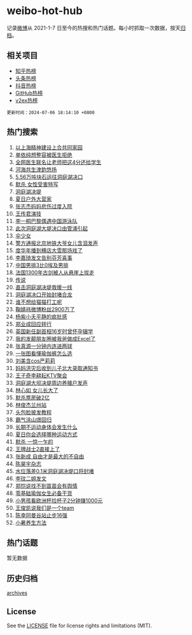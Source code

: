 # weibo-hot-hub

记录[微博](https://www.weibo.com)从 2021-1-7 日至今的热搜和热门话题。每小时抓取一次数据，按天[归档](archives)。

## 相关项目

- [知乎热榜](https://github.com/lonnyzhang423/zhihu-hot-hub)
- [头条热榜](https://github.com/lonnyzhang423/toutiao-hot-hub)
- [抖音热榜](https://github.com/lonnyzhang423/douyin-hot-hub)
- [GitHub热榜](https://github.com/lonnyzhang423/github-hot-hub)
- [v2ex热榜](https://github.com/lonnyzhang423/v2ex-hot-hub)


`更新时间：2024-07-06 18:14:10 +0800`

## 热门搜索

1. [以上海精神建设上合共同家园](https://m.weibo.cn/search?containerid=100103type%3D1%26t%3D10%26q%3D%23%E4%BB%A5%E4%B8%8A%E6%B5%B7%E7%B2%BE%E7%A5%9E%E5%BB%BA%E8%AE%BE%E4%B8%8A%E5%90%88%E5%85%B1%E5%90%8C%E5%AE%B6%E5%9B%AD%23&stream_entry_id=51&isnewpage=1&extparam=seat%3D1%26pos%3D0%26filter_type%3Drealtimehot%26stream_entry_id%3D51%26dgr%3D0%26q%3D%2523%25E4%25BB%25A5%25E4%25B8%258A%25E6%25B5%25B7%25E7%25B2%25BE%25E7%25A5%259E%25E5%25BB%25BA%25E8%25AE%25BE%25E4%25B8%258A%25E5%2590%2588%25E5%2585%25B1%25E5%2590%258C%25E5%25AE%25B6%25E5%259B%25AD%2523%26c_type%3D51%26cate%3D10103%26display_time%3D1720260849%26pre_seqid%3D17202608496680412974)
1. [单依纯想整容被医生拒绝](https://m.weibo.cn/search?containerid=100103type%3D1%26t%3D10%26q%3D%23%E5%8D%95%E4%BE%9D%E7%BA%AF%E6%83%B3%E6%95%B4%E5%AE%B9%E8%A2%AB%E5%8C%BB%E7%94%9F%E6%8B%92%E7%BB%9D%23&stream_entry_id=31&isnewpage=1&extparam=seat%3D1%26flag%3D2%26filter_type%3Drealtimehot%26c_type%3D31%26lcate%3D5001%26cate%3D5001%26realpos%3D1%26q%3D%2523%25E5%258D%2595%25E4%25BE%259D%25E7%25BA%25AF%25E6%2583%25B3%25E6%2595%25B4%25E5%25AE%25B9%25E8%25A2%25AB%25E5%258C%25BB%25E7%2594%259F%25E6%258B%2592%25E7%25BB%259D%2523%26dgr%3D0%26band_rank%3D1%26pos%3D0%26stream_entry_id%3D31%26display_time%3D1720260849%26pre_seqid%3D17202608496680412974)
1. [全网医生联名让老师把这4分还给学生](https://m.weibo.cn/search?containerid=100103type%3D1%26t%3D10%26q%3D%23%E5%85%A8%E7%BD%91%E5%8C%BB%E7%94%9F%E8%81%94%E5%90%8D%E8%AE%A9%E8%80%81%E5%B8%88%E6%8A%8A%E8%BF%994%E5%88%86%E8%BF%98%E7%BB%99%E5%AD%A6%E7%94%9F%23&stream_entry_id=31&isnewpage=1&extparam=seat%3D1%26flag%3D1%26filter_type%3Drealtimehot%26c_type%3D31%26lcate%3D5001%26cate%3D5001%26realpos%3D2%26q%3D%2523%25E5%2585%25A8%25E7%25BD%2591%25E5%258C%25BB%25E7%2594%259F%25E8%2581%2594%25E5%2590%258D%25E8%25AE%25A9%25E8%2580%2581%25E5%25B8%2588%25E6%258A%258A%25E8%25BF%25994%25E5%2588%2586%25E8%25BF%2598%25E7%25BB%2599%25E5%25AD%25A6%25E7%2594%259F%2523%26dgr%3D0%26band_rank%3D2%26pos%3D1%26stream_entry_id%3D31%26display_time%3D1720260849%26pre_seqid%3D17202608496680412974)
1. [河海共生津韵悠扬](https://m.weibo.cn/search?containerid=100103type%3D1%26t%3D10%26q%3D%23%E6%B2%B3%E6%B5%B7%E5%85%B1%E7%94%9F%E6%B4%A5%E9%9F%B5%E6%82%A0%E6%89%AC%23&stream_entry_id=31&isnewpage=1&extparam=seat%3D1%26flag%3D0%26filter_type%3Drealtimehot%26c_type%3D31%26lcate%3D5001%26cate%3D5001%26realpos%3D3%26q%3D%2523%25E6%25B2%25B3%25E6%25B5%25B7%25E5%2585%25B1%25E7%2594%259F%25E6%25B4%25A5%25E9%259F%25B5%25E6%2582%25A0%25E6%2589%25AC%2523%26dgr%3D0%26band_rank%3D3%26pos%3D2%26stream_entry_id%3D31%26display_time%3D1720260849%26pre_seqid%3D17202608496680412974)
1. [5.56万吨块石运往洞庭湖决口](https://m.weibo.cn/search?containerid=100103type%3D1%26t%3D10%26q%3D%235.56%E4%B8%87%E5%90%A8%E5%9D%97%E7%9F%B3%E8%BF%90%E5%BE%80%E6%B4%9E%E5%BA%AD%E6%B9%96%E5%86%B3%E5%8F%A3%23&stream_entry_id=31&isnewpage=1&extparam=seat%3D1%26flag%3D0%26filter_type%3Drealtimehot%26c_type%3D31%26lcate%3D5001%26cate%3D5001%26realpos%3D4%26q%3D%25235.56%25E4%25B8%2587%25E5%2590%25A8%25E5%259D%2597%25E7%259F%25B3%25E8%25BF%2590%25E5%25BE%2580%25E6%25B4%259E%25E5%25BA%25AD%25E6%25B9%2596%25E5%2586%25B3%25E5%258F%25A3%2523%26dgr%3D0%26band_rank%3D4%26pos%3D3%26stream_entry_id%3D31%26display_time%3D1720260849%26pre_seqid%3D17202608496680412974)
1. [默杀 女性受害特写](https://m.weibo.cn/search?containerid=100103type%3D1%26t%3D10%26q%3D%E9%BB%98%E6%9D%80+%E5%A5%B3%E6%80%A7%E5%8F%97%E5%AE%B3%E7%89%B9%E5%86%99&stream_entry_id=31&isnewpage=1&extparam=seat%3D1%26flag%3D2%26filter_type%3Drealtimehot%26c_type%3D31%26lcate%3D5001%26cate%3D5001%26realpos%3D5%26q%3D%25E9%25BB%2598%25E6%259D%2580%2520%25E5%25A5%25B3%25E6%2580%25A7%25E5%258F%2597%25E5%25AE%25B3%25E7%2589%25B9%25E5%2586%2599%26dgr%3D0%26band_rank%3D5%26pos%3D4%26stream_entry_id%3D31%26display_time%3D1720260849%26pre_seqid%3D17202608496680412974)
1. [洞庭湖决堤](https://m.weibo.cn/search?containerid=100103type%3D1%26t%3D10%26q%3D%23%E6%B4%9E%E5%BA%AD%E6%B9%96%E5%86%B3%E5%A0%A4%23&stream_entry_id=31&isnewpage=1&extparam=seat%3D1%26flag%3D16%26filter_type%3Drealtimehot%26c_type%3D31%26lcate%3D5001%26cate%3D5001%26realpos%3D6%26q%3D%2523%25E6%25B4%259E%25E5%25BA%25AD%25E6%25B9%2596%25E5%2586%25B3%25E5%25A0%25A4%2523%26dgr%3D0%26band_rank%3D6%26pos%3D5%26stream_entry_id%3D31%26display_time%3D1720260849%26pre_seqid%3D17202608496680412974)
1. [夏日户外大营家](https://m.weibo.cn/search?containerid=100103type%3D1%26t%3D10%26q%3D%23%E5%A4%8F%E6%97%A5%E6%88%B7%E5%A4%96%E5%A4%A7%E8%90%A5%E5%AE%B6%23&stream_entry_id=31&isnewpage=1&extparam=seat%3D1%26filter_type%3Drealtimehot%26c_type%3D31%26lcate%3D5001%26cate%3D5001%26topic_ad%3D1%26is_ad_pos%3D1%26adid%3D245031%26stream_entry_id%3D31%26dgr%3D0%26q%3D%2523%25E5%25A4%258F%25E6%2597%25A5%25E6%2588%25B7%25E5%25A4%2596%25E5%25A4%25A7%25E8%2590%25A5%25E5%25AE%25B6%2523%26band_rank%3D7%26pos%3D6%26display_time%3D1720260849%26pre_seqid%3D17202608496680412974)
1. [张志杰妈妈悲伤过度入院](https://m.weibo.cn/search?containerid=100103type%3D1%26t%3D10%26q%3D%23%E5%BC%A0%E5%BF%97%E6%9D%B0%E5%A6%88%E5%A6%88%E6%82%B2%E4%BC%A4%E8%BF%87%E5%BA%A6%E5%85%A5%E9%99%A2%23&stream_entry_id=31&isnewpage=1&extparam=seat%3D1%26flag%3D2%26filter_type%3Drealtimehot%26c_type%3D31%26lcate%3D5001%26cate%3D5001%26realpos%3D7%26q%3D%2523%25E5%25BC%25A0%25E5%25BF%2597%25E6%259D%25B0%25E5%25A6%2588%25E5%25A6%2588%25E6%2582%25B2%25E4%25BC%25A4%25E8%25BF%2587%25E5%25BA%25A6%25E5%2585%25A5%25E9%2599%25A2%2523%26dgr%3D0%26band_rank%3D7%26pos%3D7%26stream_entry_id%3D31%26display_time%3D1720260849%26pre_seqid%3D17202608496680412974)
1. [王传君演技](https://m.weibo.cn/search?containerid=100103type%3D1%26t%3D10%26q%3D%E7%8E%8B%E4%BC%A0%E5%90%9B%E6%BC%94%E6%8A%80&stream_entry_id=31&isnewpage=1&extparam=seat%3D1%26flag%3D1%26filter_type%3Drealtimehot%26c_type%3D31%26lcate%3D5001%26cate%3D5001%26realpos%3D8%26q%3D%25E7%258E%258B%25E4%25BC%25A0%25E5%2590%259B%25E6%25BC%2594%25E6%258A%2580%26dgr%3D0%26band_rank%3D8%26pos%3D8%26stream_entry_id%3D31%26display_time%3D1720260849%26pre_seqid%3D17202608496680412974)
1. [李一桐巴黎偶遇中国游泳队](https://m.weibo.cn/search?containerid=100103type%3D1%26t%3D10%26q%3D%23%E6%9D%8E%E4%B8%80%E6%A1%90%E5%B7%B4%E9%BB%8E%E5%81%B6%E9%81%87%E4%B8%AD%E5%9B%BD%E6%B8%B8%E6%B3%B3%E9%98%9F%23&stream_entry_id=31&isnewpage=1&extparam=seat%3D1%26flag%3D2%26filter_type%3Drealtimehot%26c_type%3D31%26lcate%3D5001%26cate%3D5001%26realpos%3D9%26q%3D%2523%25E6%259D%258E%25E4%25B8%2580%25E6%25A1%2590%25E5%25B7%25B4%25E9%25BB%258E%25E5%2581%25B6%25E9%2581%2587%25E4%25B8%25AD%25E5%259B%25BD%25E6%25B8%25B8%25E6%25B3%25B3%25E9%2598%259F%2523%26dgr%3D0%26band_rank%3D9%26pos%3D9%26stream_entry_id%3D31%26display_time%3D1720260849%26pre_seqid%3D17202608496680412974)
1. [此次洞庭湖大堤决口由管涌引起](https://m.weibo.cn/search?containerid=100103type%3D1%26t%3D10%26q%3D%23%E6%AD%A4%E6%AC%A1%E6%B4%9E%E5%BA%AD%E6%B9%96%E5%A4%A7%E5%A0%A4%E5%86%B3%E5%8F%A3%E7%94%B1%E7%AE%A1%E6%B6%8C%E5%BC%95%E8%B5%B7%23&stream_entry_id=31&isnewpage=1&extparam=seat%3D1%26flag%3D1%26filter_type%3Drealtimehot%26c_type%3D31%26lcate%3D5001%26cate%3D5001%26realpos%3D10%26q%3D%2523%25E6%25AD%25A4%25E6%25AC%25A1%25E6%25B4%259E%25E5%25BA%25AD%25E6%25B9%2596%25E5%25A4%25A7%25E5%25A0%25A4%25E5%2586%25B3%25E5%258F%25A3%25E7%2594%25B1%25E7%25AE%25A1%25E6%25B6%258C%25E5%25BC%2595%25E8%25B5%25B7%2523%26dgr%3D0%26band_rank%3D10%26pos%3D10%26stream_entry_id%3D31%26display_time%3D1720260849%26pre_seqid%3D17202608496680412974)
1. [伞少女](https://m.weibo.cn/search?containerid=100103type%3D1%26t%3D10%26q%3D%E4%BC%9E%E5%B0%91%E5%A5%B3&stream_entry_id=31&isnewpage=1&extparam=seat%3D1%26flag%3D1%26filter_type%3Drealtimehot%26c_type%3D31%26lcate%3D5001%26cate%3D5001%26realpos%3D11%26q%3D%25E4%25BC%259E%25E5%25B0%2591%25E5%25A5%25B3%26dgr%3D0%26band_rank%3D11%26pos%3D11%26stream_entry_id%3D31%26display_time%3D1720260849%26pre_seqid%3D17202608496680412974)
1. [警方通报北京地铁大爷女儿含泪发声](https://m.weibo.cn/search?containerid=100103type%3D1%26t%3D10%26q%3D%23%E8%AD%A6%E6%96%B9%E9%80%9A%E6%8A%A5%E5%8C%97%E4%BA%AC%E5%9C%B0%E9%93%81%E5%A4%A7%E7%88%B7%E5%A5%B3%E5%84%BF%E5%90%AB%E6%B3%AA%E5%8F%91%E5%A3%B0%23&stream_entry_id=31&isnewpage=1&extparam=seat%3D1%26flag%3D0%26filter_type%3Drealtimehot%26c_type%3D31%26lcate%3D5001%26cate%3D5001%26realpos%3D12%26q%3D%2523%25E8%25AD%25A6%25E6%2596%25B9%25E9%2580%259A%25E6%258A%25A5%25E5%258C%2597%25E4%25BA%25AC%25E5%259C%25B0%25E9%2593%2581%25E5%25A4%25A7%25E7%2588%25B7%25E5%25A5%25B3%25E5%2584%25BF%25E5%2590%25AB%25E6%25B3%25AA%25E5%258F%2591%25E5%25A3%25B0%2523%26dgr%3D0%26band_rank%3D12%26pos%3D12%26stream_entry_id%3D31%26display_time%3D1720260849%26pre_seqid%3D17202608496680412974)
1. [度华年播到横店大雪那场戏了](https://m.weibo.cn/search?containerid=100103type%3D1%26t%3D10%26q%3D%23%E5%BA%A6%E5%8D%8E%E5%B9%B4%E6%92%AD%E5%88%B0%E6%A8%AA%E5%BA%97%E5%A4%A7%E9%9B%AA%E9%82%A3%E5%9C%BA%E6%88%8F%E4%BA%86%23&stream_entry_id=31&isnewpage=1&extparam=seat%3D1%26flag%3D1%26filter_type%3Drealtimehot%26c_type%3D31%26lcate%3D5001%26cate%3D5001%26realpos%3D13%26q%3D%2523%25E5%25BA%25A6%25E5%258D%258E%25E5%25B9%25B4%25E6%2592%25AD%25E5%2588%25B0%25E6%25A8%25AA%25E5%25BA%2597%25E5%25A4%25A7%25E9%259B%25AA%25E9%2582%25A3%25E5%259C%25BA%25E6%2588%258F%25E4%25BA%2586%2523%26dgr%3D0%26band_rank%3D13%26pos%3D13%26stream_entry_id%3D31%26display_time%3D1720260849%26pre_seqid%3D17202608496680412974)
1. [李嘉琦发文告别芬芳喜事](https://m.weibo.cn/search?containerid=100103type%3D1%26t%3D10%26q%3D%E6%9D%8E%E5%98%89%E7%90%A6%E5%8F%91%E6%96%87%E5%91%8A%E5%88%AB%E8%8A%AC%E8%8A%B3%E5%96%9C%E4%BA%8B&stream_entry_id=31&isnewpage=1&extparam=seat%3D1%26flag%3D2%26filter_type%3Drealtimehot%26c_type%3D31%26lcate%3D5001%26cate%3D5001%26realpos%3D14%26q%3D%25E6%259D%258E%25E5%2598%2589%25E7%2590%25A6%25E5%258F%2591%25E6%2596%2587%25E5%2591%258A%25E5%2588%25AB%25E8%258A%25AC%25E8%258A%25B3%25E5%2596%259C%25E4%25BA%258B%26dgr%3D0%26band_rank%3D14%26pos%3D14%26stream_entry_id%3D31%26display_time%3D1720260849%26pre_seqid%3D17202608496680412974)
1. [中国男排3比0埃及男排](https://m.weibo.cn/search?containerid=100103type%3D1%26t%3D10%26q%3D%23%E4%B8%AD%E5%9B%BD%E7%94%B7%E6%8E%923%E6%AF%940%E5%9F%83%E5%8F%8A%E7%94%B7%E6%8E%92%23&stream_entry_id=31&isnewpage=1&extparam=seat%3D1%26flag%3D1%26filter_type%3Drealtimehot%26c_type%3D31%26lcate%3D5001%26cate%3D5001%26realpos%3D15%26q%3D%2523%25E4%25B8%25AD%25E5%259B%25BD%25E7%2594%25B7%25E6%258E%25923%25E6%25AF%25940%25E5%259F%2583%25E5%258F%258A%25E7%2594%25B7%25E6%258E%2592%2523%26dgr%3D0%26band_rank%3D15%26pos%3D15%26stream_entry_id%3D31%26display_time%3D1720260849%26pre_seqid%3D17202608496680412974)
1. [法国1300年古剑被人从悬崖上拔走](https://m.weibo.cn/search?containerid=100103type%3D1%26t%3D10%26q%3D%23%E6%B3%95%E5%9B%BD1300%E5%B9%B4%E5%8F%A4%E5%89%91%E8%A2%AB%E4%BA%BA%E4%BB%8E%E6%82%AC%E5%B4%96%E4%B8%8A%E6%8B%94%E8%B5%B0%23&stream_entry_id=31&isnewpage=1&extparam=seat%3D1%26flag%3D0%26filter_type%3Drealtimehot%26c_type%3D31%26lcate%3D5001%26cate%3D5001%26realpos%3D16%26q%3D%2523%25E6%25B3%2595%25E5%259B%25BD1300%25E5%25B9%25B4%25E5%258F%25A4%25E5%2589%2591%25E8%25A2%25AB%25E4%25BA%25BA%25E4%25BB%258E%25E6%2582%25AC%25E5%25B4%2596%25E4%25B8%258A%25E6%258B%2594%25E8%25B5%25B0%2523%26dgr%3D0%26band_rank%3D16%26pos%3D16%26stream_entry_id%3D31%26display_time%3D1720260849%26pre_seqid%3D17202608496680412974)
1. [传说](https://m.weibo.cn/search?containerid=100103type%3D1%26t%3D10%26q%3D%E4%BC%A0%E8%AF%B4&stream_entry_id=31&isnewpage=1&extparam=seat%3D1%26flag%3D1%26filter_type%3Drealtimehot%26c_type%3D31%26lcate%3D5001%26cate%3D5001%26realpos%3D17%26q%3D%25E4%25BC%25A0%25E8%25AF%25B4%26dgr%3D0%26band_rank%3D17%26pos%3D17%26stream_entry_id%3D31%26display_time%3D1720260849%26pre_seqid%3D17202608496680412974)
1. [直击洞庭湖决堤救援一线](https://m.weibo.cn/search?containerid=100103type%3D1%26t%3D10%26q%3D%23%E7%9B%B4%E5%87%BB%E6%B4%9E%E5%BA%AD%E6%B9%96%E5%86%B3%E5%A0%A4%E6%95%91%E6%8F%B4%E4%B8%80%E7%BA%BF%23&stream_entry_id=31&isnewpage=1&extparam=seat%3D1%26flag%3D0%26filter_type%3Drealtimehot%26c_type%3D31%26lcate%3D5001%26cate%3D5001%26realpos%3D18%26q%3D%2523%25E7%259B%25B4%25E5%2587%25BB%25E6%25B4%259E%25E5%25BA%25AD%25E6%25B9%2596%25E5%2586%25B3%25E5%25A0%25A4%25E6%2595%2591%25E6%258F%25B4%25E4%25B8%2580%25E7%25BA%25BF%2523%26dgr%3D0%26band_rank%3D18%26pos%3D18%26stream_entry_id%3D31%26display_time%3D1720260849%26pre_seqid%3D17202608496680412974)
1. [洞庭湖决口开始封堵合龙](https://m.weibo.cn/search?containerid=100103type%3D1%26t%3D10%26q%3D%23%E6%B4%9E%E5%BA%AD%E6%B9%96%E5%86%B3%E5%8F%A3%E5%BC%80%E5%A7%8B%E5%B0%81%E5%A0%B5%E5%90%88%E9%BE%99%23&stream_entry_id=31&isnewpage=1&extparam=seat%3D1%26flag%3D0%26filter_type%3Drealtimehot%26c_type%3D31%26lcate%3D5001%26cate%3D5001%26realpos%3D19%26q%3D%2523%25E6%25B4%259E%25E5%25BA%25AD%25E6%25B9%2596%25E5%2586%25B3%25E5%258F%25A3%25E5%25BC%2580%25E5%25A7%258B%25E5%25B0%2581%25E5%25A0%25B5%25E5%2590%2588%25E9%25BE%2599%2523%26dgr%3D0%26band_rank%3D19%26pos%3D19%26stream_entry_id%3D31%26display_time%3D1720260849%26pre_seqid%3D17202608496680412974)
1. [谁不想给猫猫打工呢](https://m.weibo.cn/search?containerid=100103type%3D1%26t%3D10%26q%3D%23%E8%B0%81%E4%B8%8D%E6%83%B3%E7%BB%99%E7%8C%AB%E7%8C%AB%E6%89%93%E5%B7%A5%E5%91%A2%23&stream_entry_id=31&isnewpage=1&extparam=seat%3D1%26flag%3D1%26filter_type%3Drealtimehot%26c_type%3D31%26lcate%3D5001%26cate%3D5001%26realpos%3D20%26q%3D%2523%25E8%25B0%2581%25E4%25B8%258D%25E6%2583%25B3%25E7%25BB%2599%25E7%258C%25AB%25E7%258C%25AB%25E6%2589%2593%25E5%25B7%25A5%25E5%2591%25A2%2523%26dgr%3D0%26band_rank%3D20%26pos%3D20%26stream_entry_id%3D31%26display_time%3D1720260849%26pre_seqid%3D17202608496680412974)
1. [鞠婧祎微博粉丝2900万了](https://m.weibo.cn/search?containerid=100103type%3D1%26t%3D10%26q%3D%23%E9%9E%A0%E5%A9%A7%E7%A5%8E%E5%BE%AE%E5%8D%9A%E7%B2%89%E4%B8%9D2900%E4%B8%87%E4%BA%86%23&stream_entry_id=31&isnewpage=1&extparam=seat%3D1%26flag%3D1%26filter_type%3Drealtimehot%26c_type%3D31%26lcate%3D5001%26cate%3D5001%26realpos%3D21%26q%3D%2523%25E9%259E%25A0%25E5%25A9%25A7%25E7%25A5%258E%25E5%25BE%25AE%25E5%258D%259A%25E7%25B2%2589%25E4%25B8%259D2900%25E4%25B8%2587%25E4%25BA%2586%2523%26dgr%3D0%26band_rank%3D21%26pos%3D21%26stream_entry_id%3D31%26display_time%3D1720260849%26pre_seqid%3D17202608496680412974)
1. [杨紫小夭平静的疯批感](https://m.weibo.cn/search?containerid=100103type%3D1%26t%3D10%26q%3D%23%E6%9D%A8%E7%B4%AB%E5%B0%8F%E5%A4%AD%E5%B9%B3%E9%9D%99%E7%9A%84%E7%96%AF%E6%89%B9%E6%84%9F%23&stream_entry_id=31&isnewpage=1&extparam=seat%3D1%26flag%3D1%26filter_type%3Drealtimehot%26c_type%3D31%26lcate%3D5001%26cate%3D5001%26realpos%3D22%26q%3D%2523%25E6%259D%25A8%25E7%25B4%25AB%25E5%25B0%258F%25E5%25A4%25AD%25E5%25B9%25B3%25E9%259D%2599%25E7%259A%2584%25E7%2596%25AF%25E6%2589%25B9%25E6%2584%259F%2523%26dgr%3D0%26band_rank%3D22%26pos%3D22%26stream_entry_id%3D31%26display_time%3D1720260849%26pre_seqid%3D17202608496680412974)
1. [郑业成回应转行](https://m.weibo.cn/search?containerid=100103type%3D1%26t%3D10%26q%3D%23%E9%83%91%E4%B8%9A%E6%88%90%E5%9B%9E%E5%BA%94%E8%BD%AC%E8%A1%8C%23&stream_entry_id=31&isnewpage=1&extparam=seat%3D1%26flag%3D1%26filter_type%3Drealtimehot%26c_type%3D31%26lcate%3D5001%26cate%3D5001%26realpos%3D23%26q%3D%2523%25E9%2583%2591%25E4%25B8%259A%25E6%2588%2590%25E5%259B%259E%25E5%25BA%2594%25E8%25BD%25AC%25E8%25A1%258C%2523%26dgr%3D0%26band_rank%3D23%26pos%3D23%26stream_entry_id%3D31%26display_time%3D1720260849%26pre_seqid%3D17202608496680412974)
1. [英国新任副首相16岁时曾怀孕辍学](https://m.weibo.cn/search?containerid=100103type%3D1%26t%3D10%26q%3D%23%E8%8B%B1%E5%9B%BD%E6%96%B0%E4%BB%BB%E5%89%AF%E9%A6%96%E7%9B%B816%E5%B2%81%E6%97%B6%E6%9B%BE%E6%80%80%E5%AD%95%E8%BE%8D%E5%AD%A6%23&stream_entry_id=31&isnewpage=1&extparam=seat%3D1%26flag%3D0%26filter_type%3Drealtimehot%26c_type%3D31%26lcate%3D5001%26cate%3D5001%26realpos%3D24%26q%3D%2523%25E8%258B%25B1%25E5%259B%25BD%25E6%2596%25B0%25E4%25BB%25BB%25E5%2589%25AF%25E9%25A6%2596%25E7%259B%25B816%25E5%25B2%2581%25E6%2597%25B6%25E6%259B%25BE%25E6%2580%2580%25E5%25AD%2595%25E8%25BE%258D%25E5%25AD%25A6%2523%26dgr%3D0%26band_rank%3D24%26pos%3D24%26stream_entry_id%3D31%26display_time%3D1720260849%26pre_seqid%3D17202608496680412974)
1. [我的发颠朋友圈被我爸做成Excel了](https://m.weibo.cn/search?containerid=100103type%3D1%26t%3D10%26q%3D%23%E6%88%91%E7%9A%84%E5%8F%91%E9%A2%A0%E6%9C%8B%E5%8F%8B%E5%9C%88%E8%A2%AB%E6%88%91%E7%88%B8%E5%81%9A%E6%88%90Excel%E4%BA%86%23&stream_entry_id=31&isnewpage=1&extparam=seat%3D1%26flag%3D0%26filter_type%3Drealtimehot%26c_type%3D31%26lcate%3D5001%26cate%3D5001%26realpos%3D25%26q%3D%2523%25E6%2588%2591%25E7%259A%2584%25E5%258F%2591%25E9%25A2%25A0%25E6%259C%258B%25E5%258F%258B%25E5%259C%2588%25E8%25A2%25AB%25E6%2588%2591%25E7%2588%25B8%25E5%2581%259A%25E6%2588%2590Excel%25E4%25BA%2586%2523%26dgr%3D0%26band_rank%3D25%26pos%3D25%26stream_entry_id%3D31%26display_time%3D1720260849%26pre_seqid%3D17202608496680412974)
1. [张真源一分钟内连进两球](https://m.weibo.cn/search?containerid=100103type%3D1%26t%3D10%26q%3D%23%E5%BC%A0%E7%9C%9F%E6%BA%90%E4%B8%80%E5%88%86%E9%92%9F%E5%86%85%E8%BF%9E%E8%BF%9B%E4%B8%A4%E7%90%83%23&stream_entry_id=31&isnewpage=1&extparam=seat%3D1%26flag%3D1%26filter_type%3Drealtimehot%26c_type%3D31%26lcate%3D5001%26cate%3D5001%26realpos%3D26%26q%3D%2523%25E5%25BC%25A0%25E7%259C%259F%25E6%25BA%2590%25E4%25B8%2580%25E5%2588%2586%25E9%2592%259F%25E5%2586%2585%25E8%25BF%259E%25E8%25BF%259B%25E4%25B8%25A4%25E7%2590%2583%2523%26dgr%3D0%26band_rank%3D26%26pos%3D26%26stream_entry_id%3D31%26display_time%3D1720260849%26pre_seqid%3D17202608496680412974)
1. [一张图看懂瑜伽裤怎么选](https://m.weibo.cn/search?containerid=100103type%3D1%26t%3D10%26q%3D%E4%B8%80%E5%BC%A0%E5%9B%BE%E7%9C%8B%E6%87%82%E7%91%9C%E4%BC%BD%E8%A3%A4%E6%80%8E%E4%B9%88%E9%80%89&stream_entry_id=31&isnewpage=1&extparam=seat%3D1%26flag%3D0%26filter_type%3Drealtimehot%26c_type%3D31%26lcate%3D5001%26cate%3D5001%26realpos%3D27%26adid%3D245290%26stream_entry_id%3D31%26dgr%3D0%26band_rank%3D27%26pos%3D27%26q%3D%25E4%25B8%2580%25E5%25BC%25A0%25E5%259B%25BE%25E7%259C%258B%25E6%2587%2582%25E7%2591%259C%25E4%25BC%25BD%25E8%25A3%25A4%25E6%2580%258E%25E4%25B9%2588%25E9%2580%2589%26display_time%3D1720260849%26pre_seqid%3D17202608496680412974)
1. [刘美含cos严莉莉](https://m.weibo.cn/search?containerid=100103type%3D1%26t%3D10%26q%3D%23%E5%88%98%E7%BE%8E%E5%90%ABcos%E4%B8%A5%E8%8E%89%E8%8E%89%23&stream_entry_id=31&isnewpage=1&extparam=seat%3D1%26flag%3D0%26filter_type%3Drealtimehot%26c_type%3D31%26lcate%3D5001%26cate%3D5001%26realpos%3D28%26q%3D%2523%25E5%2588%2598%25E7%25BE%258E%25E5%2590%25ABcos%25E4%25B8%25A5%25E8%258E%2589%25E8%258E%2589%2523%26dgr%3D0%26band_rank%3D28%26pos%3D28%26stream_entry_id%3D31%26display_time%3D1720260849%26pre_seqid%3D17202608496680412974)
1. [妈妈洪灾后收到儿子北大录取通知书](https://m.weibo.cn/search?containerid=100103type%3D1%26t%3D10%26q%3D%23%E5%A6%88%E5%A6%88%E6%B4%AA%E7%81%BE%E5%90%8E%E6%94%B6%E5%88%B0%E5%84%BF%E5%AD%90%E5%8C%97%E5%A4%A7%E5%BD%95%E5%8F%96%E9%80%9A%E7%9F%A5%E4%B9%A6%23&stream_entry_id=31&isnewpage=1&extparam=seat%3D1%26flag%3D32768%26filter_type%3Drealtimehot%26c_type%3D31%26lcate%3D5001%26cate%3D5001%26realpos%3D29%26q%3D%2523%25E5%25A6%2588%25E5%25A6%2588%25E6%25B4%25AA%25E7%2581%25BE%25E5%2590%258E%25E6%2594%25B6%25E5%2588%25B0%25E5%2584%25BF%25E5%25AD%2590%25E5%258C%2597%25E5%25A4%25A7%25E5%25BD%2595%25E5%258F%2596%25E9%2580%259A%25E7%259F%25A5%25E4%25B9%25A6%2523%26dgr%3D0%26band_rank%3D29%26pos%3D29%26stream_entry_id%3D31%26display_time%3D1720260849%26pre_seqid%3D17202608496680412974)
1. [王子奇李耕耘KTV聚会](https://m.weibo.cn/search?containerid=100103type%3D1%26t%3D10%26q%3D%23%E7%8E%8B%E5%AD%90%E5%A5%87%E6%9D%8E%E8%80%95%E8%80%98KTV%E8%81%9A%E4%BC%9A%23&stream_entry_id=31&isnewpage=1&extparam=seat%3D1%26flag%3D1%26filter_type%3Drealtimehot%26c_type%3D31%26lcate%3D5001%26cate%3D5001%26realpos%3D30%26q%3D%2523%25E7%258E%258B%25E5%25AD%2590%25E5%25A5%2587%25E6%259D%258E%25E8%2580%2595%25E8%2580%2598KTV%25E8%2581%259A%25E4%25BC%259A%2523%26dgr%3D0%26band_rank%3D30%26pos%3D30%26stream_entry_id%3D31%26display_time%3D1720260849%26pre_seqid%3D17202608496680412974)
1. [洞庭湖大坝决堤周边养殖户发声](https://m.weibo.cn/search?containerid=100103type%3D1%26t%3D10%26q%3D%23%E6%B4%9E%E5%BA%AD%E6%B9%96%E5%A4%A7%E5%9D%9D%E5%86%B3%E5%A0%A4%E5%91%A8%E8%BE%B9%E5%85%BB%E6%AE%96%E6%88%B7%E5%8F%91%E5%A3%B0%23&stream_entry_id=31&isnewpage=1&extparam=seat%3D1%26flag%3D1%26filter_type%3Drealtimehot%26c_type%3D31%26lcate%3D5001%26cate%3D5001%26realpos%3D31%26q%3D%2523%25E6%25B4%259E%25E5%25BA%25AD%25E6%25B9%2596%25E5%25A4%25A7%25E5%259D%259D%25E5%2586%25B3%25E5%25A0%25A4%25E5%2591%25A8%25E8%25BE%25B9%25E5%2585%25BB%25E6%25AE%2596%25E6%2588%25B7%25E5%258F%2591%25E5%25A3%25B0%2523%26dgr%3D0%26band_rank%3D31%26pos%3D31%26stream_entry_id%3D31%26display_time%3D1720260849%26pre_seqid%3D17202608496680412974)
1. [林心如 女儿长大了](https://m.weibo.cn/search?containerid=100103type%3D1%26t%3D10%26q%3D%E6%9E%97%E5%BF%83%E5%A6%82+%E5%A5%B3%E5%84%BF%E9%95%BF%E5%A4%A7%E4%BA%86&stream_entry_id=31&isnewpage=1&extparam=seat%3D1%26flag%3D0%26filter_type%3Drealtimehot%26c_type%3D31%26lcate%3D5001%26cate%3D5001%26realpos%3D32%26q%3D%25E6%259E%2597%25E5%25BF%2583%25E5%25A6%2582%2520%25E5%25A5%25B3%25E5%2584%25BF%25E9%2595%25BF%25E5%25A4%25A7%25E4%25BA%2586%26dgr%3D0%26band_rank%3D32%26pos%3D32%26stream_entry_id%3D31%26display_time%3D1720260849%26pre_seqid%3D17202608496680412974)
1. [默杀票房破2亿](https://m.weibo.cn/search?containerid=100103type%3D1%26t%3D10%26q%3D%23%E9%BB%98%E6%9D%80%E7%A5%A8%E6%88%BF%E7%A0%B42%E4%BA%BF%23&stream_entry_id=31&isnewpage=1&extparam=seat%3D1%26flag%3D0%26filter_type%3Drealtimehot%26c_type%3D31%26lcate%3D5001%26cate%3D5001%26realpos%3D33%26q%3D%2523%25E9%25BB%2598%25E6%259D%2580%25E7%25A5%25A8%25E6%2588%25BF%25E7%25A0%25B42%25E4%25BA%25BF%2523%26dgr%3D0%26band_rank%3D33%26pos%3D33%26stream_entry_id%3D31%26display_time%3D1720260849%26pre_seqid%3D17202608496680412974)
1. [林俊杰兰州站](https://m.weibo.cn/search?containerid=100103type%3D1%26t%3D10%26q%3D%E6%9E%97%E4%BF%8A%E6%9D%B0%E5%85%B0%E5%B7%9E%E7%AB%99&stream_entry_id=31&isnewpage=1&extparam=seat%3D1%26flag%3D1%26filter_type%3Drealtimehot%26c_type%3D31%26lcate%3D5001%26cate%3D5001%26realpos%3D34%26q%3D%25E6%259E%2597%25E4%25BF%258A%25E6%259D%25B0%25E5%2585%25B0%25E5%25B7%259E%25E7%25AB%2599%26dgr%3D0%26band_rank%3D34%26pos%3D34%26stream_entry_id%3D31%26display_time%3D1720260849%26pre_seqid%3D17202608496680412974)
1. [头包脸披发教程](https://m.weibo.cn/search?containerid=100103type%3D1%26t%3D10%26q%3D%23%E5%A4%B4%E5%8C%85%E8%84%B8%E6%8A%AB%E5%8F%91%E6%95%99%E7%A8%8B%23&stream_entry_id=31&isnewpage=1&extparam=seat%3D1%26flag%3D1%26filter_type%3Drealtimehot%26c_type%3D31%26lcate%3D5001%26cate%3D5001%26realpos%3D35%26q%3D%2523%25E5%25A4%25B4%25E5%258C%2585%25E8%2584%25B8%25E6%258A%25AB%25E5%258F%2591%25E6%2595%2599%25E7%25A8%258B%2523%26dgr%3D0%26band_rank%3D35%26pos%3D35%26stream_entry_id%3D31%26display_time%3D1720260849%26pre_seqid%3D17202608496680412974)
1. [霸气涂山璟回归](https://m.weibo.cn/search?containerid=100103type%3D1%26t%3D10%26q%3D%23%E9%9C%B8%E6%B0%94%E6%B6%82%E5%B1%B1%E7%92%9F%E5%9B%9E%E5%BD%92%23&stream_entry_id=31&isnewpage=1&extparam=seat%3D1%26flag%3D0%26filter_type%3Drealtimehot%26c_type%3D31%26lcate%3D5001%26cate%3D5001%26realpos%3D36%26q%3D%2523%25E9%259C%25B8%25E6%25B0%2594%25E6%25B6%2582%25E5%25B1%25B1%25E7%2592%259F%25E5%259B%259E%25E5%25BD%2592%2523%26dgr%3D0%26band_rank%3D36%26pos%3D36%26stream_entry_id%3D31%26display_time%3D1720260849%26pre_seqid%3D17202608496680412974)
1. [长期不运动身体会发生什么](https://m.weibo.cn/search?containerid=100103type%3D1%26t%3D10%26q%3D%23%E9%95%BF%E6%9C%9F%E4%B8%8D%E8%BF%90%E5%8A%A8%E8%BA%AB%E4%BD%93%E4%BC%9A%E5%8F%91%E7%94%9F%E4%BB%80%E4%B9%88%23&stream_entry_id=31&isnewpage=1&extparam=seat%3D1%26flag%3D0%26filter_type%3Drealtimehot%26c_type%3D31%26lcate%3D5001%26cate%3D5001%26realpos%3D37%26q%3D%2523%25E9%2595%25BF%25E6%259C%259F%25E4%25B8%258D%25E8%25BF%2590%25E5%258A%25A8%25E8%25BA%25AB%25E4%25BD%2593%25E4%25BC%259A%25E5%258F%2591%25E7%2594%259F%25E4%25BB%2580%25E4%25B9%2588%2523%26dgr%3D0%26band_rank%3D37%26pos%3D37%26stream_entry_id%3D31%26display_time%3D1720260849%26pre_seqid%3D17202608496680412974)
1. [夏日你会选择哪种运动方式](https://m.weibo.cn/search?containerid=100103type%3D1%26t%3D10%26q%3D%23%E5%A4%8F%E6%97%A5%E4%BD%A0%E4%BC%9A%E9%80%89%E6%8B%A9%E5%93%AA%E7%A7%8D%E8%BF%90%E5%8A%A8%E6%96%B9%E5%BC%8F%23&stream_entry_id=31&isnewpage=1&extparam=seat%3D1%26flag%3D0%26filter_type%3Drealtimehot%26c_type%3D31%26lcate%3D5001%26cate%3D5001%26realpos%3D38%26adid%3D244823%26stream_entry_id%3D31%26dgr%3D0%26band_rank%3D38%26pos%3D38%26q%3D%2523%25E5%25A4%258F%25E6%2597%25A5%25E4%25BD%25A0%25E4%25BC%259A%25E9%2580%2589%25E6%258B%25A9%25E5%2593%25AA%25E7%25A7%258D%25E8%25BF%2590%25E5%258A%25A8%25E6%2596%25B9%25E5%25BC%258F%2523%26display_time%3D1720260849%26pre_seqid%3D17202608496680412974)
1. [默杀 一惊一乍的](https://m.weibo.cn/search?containerid=100103type%3D1%26t%3D10%26q%3D%E9%BB%98%E6%9D%80+%E4%B8%80%E6%83%8A%E4%B8%80%E4%B9%8D%E7%9A%84&stream_entry_id=31&isnewpage=1&extparam=seat%3D1%26flag%3D0%26filter_type%3Drealtimehot%26c_type%3D31%26lcate%3D5001%26cate%3D5001%26realpos%3D39%26q%3D%25E9%25BB%2598%25E6%259D%2580%2520%25E4%25B8%2580%25E6%2583%258A%25E4%25B8%2580%25E4%25B9%258D%25E7%259A%2584%26dgr%3D0%26band_rank%3D39%26pos%3D39%26stream_entry_id%3D31%26display_time%3D1720260849%26pre_seqid%3D17202608496680412974)
1. [王牌战士2直接上了](https://m.weibo.cn/search?containerid=100103type%3D1%26t%3D10%26q%3D%23%E7%8E%8B%E7%89%8C%E6%88%98%E5%A3%AB2%E7%9B%B4%E6%8E%A5%E4%B8%8A%E4%BA%86%23&stream_entry_id=31&isnewpage=1&extparam=seat%3D1%26flag%3D1%26filter_type%3Drealtimehot%26c_type%3D31%26lcate%3D5001%26cate%3D5001%26realpos%3D40%26q%3D%2523%25E7%258E%258B%25E7%2589%258C%25E6%2588%2598%25E5%25A3%25AB2%25E7%259B%25B4%25E6%258E%25A5%25E4%25B8%258A%25E4%25BA%2586%2523%26dgr%3D0%26band_rank%3D40%26pos%3D40%26stream_entry_id%3D31%26display_time%3D1720260849%26pre_seqid%3D17202608496680412974)
1. [张新成 自由才是最大的不自由](https://m.weibo.cn/search?containerid=100103type%3D1%26t%3D10%26q%3D%E5%BC%A0%E6%96%B0%E6%88%90+%E8%87%AA%E7%94%B1%E6%89%8D%E6%98%AF%E6%9C%80%E5%A4%A7%E7%9A%84%E4%B8%8D%E8%87%AA%E7%94%B1&stream_entry_id=31&isnewpage=1&extparam=seat%3D1%26flag%3D0%26filter_type%3Drealtimehot%26c_type%3D31%26lcate%3D5001%26cate%3D5001%26realpos%3D41%26q%3D%25E5%25BC%25A0%25E6%2596%25B0%25E6%2588%2590%2520%25E8%2587%25AA%25E7%2594%25B1%25E6%2589%258D%25E6%2598%25AF%25E6%259C%2580%25E5%25A4%25A7%25E7%259A%2584%25E4%25B8%258D%25E8%2587%25AA%25E7%2594%25B1%26dgr%3D0%26band_rank%3D41%26pos%3D41%26stream_entry_id%3D31%26display_time%3D1720260849%26pre_seqid%3D17202608496680412974)
1. [陈昊宇杂志](https://m.weibo.cn/search?containerid=100103type%3D1%26t%3D10%26q%3D%E9%99%88%E6%98%8A%E5%AE%87%E6%9D%82%E5%BF%97&stream_entry_id=31&isnewpage=1&extparam=seat%3D1%26flag%3D0%26filter_type%3Drealtimehot%26c_type%3D31%26lcate%3D5001%26cate%3D5001%26realpos%3D42%26q%3D%25E9%2599%2588%25E6%2598%258A%25E5%25AE%2587%25E6%259D%2582%25E5%25BF%2597%26dgr%3D0%26band_rank%3D42%26pos%3D42%26stream_entry_id%3D31%26display_time%3D1720260849%26pre_seqid%3D17202608496680412974)
1. [水位落差0.1米洞庭湖决堤口将封堵](https://m.weibo.cn/search?containerid=100103type%3D1%26t%3D10%26q%3D%23%E6%B0%B4%E4%BD%8D%E8%90%BD%E5%B7%AE0.1%E7%B1%B3%E6%B4%9E%E5%BA%AD%E6%B9%96%E5%86%B3%E5%A0%A4%E5%8F%A3%E5%B0%86%E5%B0%81%E5%A0%B5%23&stream_entry_id=31&isnewpage=1&extparam=seat%3D1%26flag%3D0%26filter_type%3Drealtimehot%26c_type%3D31%26lcate%3D5001%26cate%3D5001%26realpos%3D43%26q%3D%2523%25E6%25B0%25B4%25E4%25BD%258D%25E8%2590%25BD%25E5%25B7%25AE0.1%25E7%25B1%25B3%25E6%25B4%259E%25E5%25BA%25AD%25E6%25B9%2596%25E5%2586%25B3%25E5%25A0%25A4%25E5%258F%25A3%25E5%25B0%2586%25E5%25B0%2581%25E5%25A0%25B5%2523%26dgr%3D0%26band_rank%3D43%26pos%3D43%26stream_entry_id%3D31%26display_time%3D1720260849%26pre_seqid%3D17202608496680412974)
1. [李玟二姐发文](https://m.weibo.cn/search?containerid=100103type%3D1%26t%3D10%26q%3D%23%E6%9D%8E%E7%8E%9F%E4%BA%8C%E5%A7%90%E5%8F%91%E6%96%87%23&stream_entry_id=31&isnewpage=1&extparam=seat%3D1%26flag%3D0%26filter_type%3Drealtimehot%26c_type%3D31%26lcate%3D5001%26cate%3D5001%26realpos%3D44%26q%3D%2523%25E6%259D%258E%25E7%258E%259F%25E4%25BA%258C%25E5%25A7%2590%25E5%258F%2591%25E6%2596%2587%2523%26dgr%3D0%26band_rank%3D44%26pos%3D44%26stream_entry_id%3D31%26display_time%3D1720260849%26pre_seqid%3D17202608496680412974)
1. [郑恺说找不到苗苗会有舆情](https://m.weibo.cn/search?containerid=100103type%3D1%26t%3D10%26q%3D%23%E9%83%91%E6%81%BA%E8%AF%B4%E6%89%BE%E4%B8%8D%E5%88%B0%E8%8B%97%E8%8B%97%E4%BC%9A%E6%9C%89%E8%88%86%E6%83%85%23&stream_entry_id=31&isnewpage=1&extparam=seat%3D1%26flag%3D0%26filter_type%3Drealtimehot%26c_type%3D31%26lcate%3D5001%26cate%3D5001%26realpos%3D45%26q%3D%2523%25E9%2583%2591%25E6%2581%25BA%25E8%25AF%25B4%25E6%2589%25BE%25E4%25B8%258D%25E5%2588%25B0%25E8%258B%2597%25E8%258B%2597%25E4%25BC%259A%25E6%259C%2589%25E8%2588%2586%25E6%2583%2585%2523%26dgr%3D0%26band_rank%3D45%26pos%3D45%26stream_entry_id%3D31%26display_time%3D1720260849%26pre_seqid%3D17202608496680412974)
1. [零基础瑜伽女生必备干货](https://m.weibo.cn/search?containerid=100103type%3D1%26t%3D10%26q%3D%23%E9%9B%B6%E5%9F%BA%E7%A1%80%E7%91%9C%E4%BC%BD%E5%A5%B3%E7%94%9F%E5%BF%85%E5%A4%87%E5%B9%B2%E8%B4%A7%23&stream_entry_id=31&isnewpage=1&extparam=seat%3D1%26flag%3D1%26filter_type%3Drealtimehot%26c_type%3D31%26lcate%3D5001%26cate%3D5001%26realpos%3D46%26q%3D%2523%25E9%259B%25B6%25E5%259F%25BA%25E7%25A1%2580%25E7%2591%259C%25E4%25BC%25BD%25E5%25A5%25B3%25E7%2594%259F%25E5%25BF%2585%25E5%25A4%2587%25E5%25B9%25B2%25E8%25B4%25A7%2523%26dgr%3D0%26band_rank%3D46%26pos%3D46%26stream_entry_id%3D31%26display_time%3D1720260849%26pre_seqid%3D17202608496680412974)
1. [小男孩看欧洲杯捡杯子2分钟赚1000元](https://m.weibo.cn/search?containerid=100103type%3D1%26t%3D10%26q%3D%23%E5%B0%8F%E7%94%B7%E5%AD%A9%E7%9C%8B%E6%AC%A7%E6%B4%B2%E6%9D%AF%E6%8D%A1%E6%9D%AF%E5%AD%902%E5%88%86%E9%92%9F%E8%B5%9A1000%E5%85%83%23&stream_entry_id=31&isnewpage=1&extparam=seat%3D1%26flag%3D0%26filter_type%3Drealtimehot%26c_type%3D31%26lcate%3D5001%26cate%3D5001%26realpos%3D47%26q%3D%2523%25E5%25B0%258F%25E7%2594%25B7%25E5%25AD%25A9%25E7%259C%258B%25E6%25AC%25A7%25E6%25B4%25B2%25E6%259D%25AF%25E6%258D%25A1%25E6%259D%25AF%25E5%25AD%25902%25E5%2588%2586%25E9%2592%259F%25E8%25B5%259A1000%25E5%2585%2583%2523%26dgr%3D0%26band_rank%3D47%26pos%3D47%26stream_entry_id%3D31%26display_time%3D1720260849%26pre_seqid%3D17202608496680412974)
1. [王俊凯说我们是一个team](https://m.weibo.cn/search?containerid=100103type%3D1%26t%3D10%26q%3D%23%E7%8E%8B%E4%BF%8A%E5%87%AF%E8%AF%B4%E6%88%91%E4%BB%AC%E6%98%AF%E4%B8%80%E4%B8%AAteam%23&stream_entry_id=31&isnewpage=1&extparam=seat%3D1%26flag%3D0%26filter_type%3Drealtimehot%26c_type%3D31%26lcate%3D5001%26cate%3D5001%26realpos%3D48%26q%3D%2523%25E7%258E%258B%25E4%25BF%258A%25E5%2587%25AF%25E8%25AF%25B4%25E6%2588%2591%25E4%25BB%25AC%25E6%2598%25AF%25E4%25B8%2580%25E4%25B8%25AAteam%2523%26dgr%3D0%26band_rank%3D48%26pos%3D48%26stream_entry_id%3D31%26display_time%3D1720260849%26pre_seqid%3D17202608496680412974)
1. [陈幸同曼谷站止步16强](https://m.weibo.cn/search?containerid=100103type%3D1%26t%3D10%26q%3D%23%E9%99%88%E5%B9%B8%E5%90%8C%E6%9B%BC%E8%B0%B7%E7%AB%99%E6%AD%A2%E6%AD%A516%E5%BC%BA%23&stream_entry_id=31&isnewpage=1&extparam=seat%3D1%26flag%3D1%26filter_type%3Drealtimehot%26c_type%3D31%26lcate%3D5001%26cate%3D5001%26realpos%3D49%26q%3D%2523%25E9%2599%2588%25E5%25B9%25B8%25E5%2590%258C%25E6%259B%25BC%25E8%25B0%25B7%25E7%25AB%2599%25E6%25AD%25A2%25E6%25AD%25A516%25E5%25BC%25BA%2523%26dgr%3D0%26band_rank%3D49%26pos%3D49%26stream_entry_id%3D31%26display_time%3D1720260849%26pre_seqid%3D17202608496680412974)
1. [小暑养生方法](https://m.weibo.cn/search?containerid=100103type%3D1%26t%3D10%26q%3D%23%E5%B0%8F%E6%9A%91%E5%85%BB%E7%94%9F%E6%96%B9%E6%B3%95%23&stream_entry_id=31&isnewpage=1&extparam=seat%3D1%26flag%3D1%26filter_type%3Drealtimehot%26c_type%3D31%26lcate%3D5001%26cate%3D5001%26realpos%3D50%26q%3D%2523%25E5%25B0%258F%25E6%259A%2591%25E5%2585%25BB%25E7%2594%259F%25E6%2596%25B9%25E6%25B3%2595%2523%26dgr%3D0%26band_rank%3D50%26pos%3D50%26stream_entry_id%3D31%26display_time%3D1720260849%26pre_seqid%3D17202608496680412974)

## 热门话题

暂无数据

## 历史归档

[archives](archives)

## License

See the [LICENSE](LICENSE) file for license rights and limitations (MIT).
